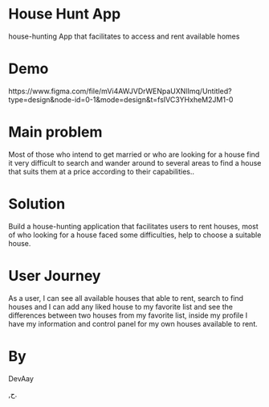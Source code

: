 <h1>House Hunt App</h1>
<p>house-hunting App that facilitates to access and rent available homes</p>
<h1>Demo</h1>
https://www.figma.com/file/mVi4AWJVDrWENpaUXNlImq/Untitled?type=design&node-id=0-1&mode=design&t=fsIVC3YHxheM2JM1-0
<h1>Main problem</h1>
<p>Most of those who intend to get married or who are looking for a house find it very difficult to search and wander around to several areas to find a house that suits them at a price according to their capabilities..</p>
<h1>Solution </h1>
<p>Build a house-hunting application that facilitates users to rent houses, most of who looking for a house faced some difficulties, help to choose a suitable house.</p>
<h1>User Journey</h1>
<p>As a user, I can see all available houses that able to rent, search to find houses and I can add any liked house to my favorite list and see the differences between two houses from my favorite list, inside my profile I have my information and control panel for my own houses available to rent.</p>
<h1>By</h1>
<p>DevAay</p>
,ح.

